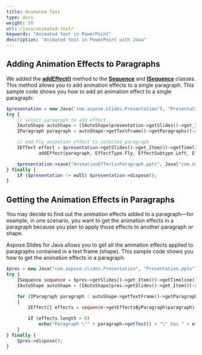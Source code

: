 ```yaml
---
title: Animated Text
type: docs
weight: 50
url: /java/animated-text/
keywords: "Animated text in PowerPoint"
description: "Animated text in PowerPoint with Java"
---
```


## Adding Animation Effects to Paragraphs

We added the [**addEffect()**](https://apireference.aspose.com/slides/java/com.aspose.slides/Sequence#addEffect-com.aspose.slides.IParagraph-int-int-int-) method to the [**Sequence**](https://apireference.aspose.com/slides/java/com.aspose.slides/Sequence) and [**ISequence**](https://apireference.aspose.com/slides/java/com.aspose.slides/ISequence) classes. This method allows you to add animation effects to a single paragraph. This sample code shows you how to add an animation effect to a single paragraph:

```php
$presentation = new Java("com.aspose.slides.Presentation"), "Presentation.pptx");
try {
    // select paragraph to add effect
    IAutoShape autoShape = (IAutoShape)presentation->getSlides()->get_Item(0)->getShapes()->get_Item(0);
    IParagraph paragraph = autoShape->getTextFrame()->getParagraphs()->get_Item(0);

    // add Fly animation effect to selected paragraph
    IEffect effect = $presentation->getSlides()->get_Item(0)->getTimeline()->getMainSequence().
            addEffect(paragraph, EffectType.Fly, EffectSubtype.Left, EffectTriggerType.OnClick);

    $presentation->save("AnimationEffectinParagraph.pptx", Java("com.aspose.slides.SaveFormat")->Pptx);
} finally {
    if ($presentation != null) $presentation->dispose();
}
```

## Getting the Animation Effects in Paragraphs

You may decide to find out the animation effects added to a paragraph—for example, in one scenario, you want to get the animation effects in a paragraph because you plan to apply those effects to another paragraph or shape.

Aspose.Slides for Java allows you to get all the animation effects applied to paragraphs contained in a text frame (shape). This sample code shows you how to get the animation effects in a paragraph:

```php
$pres = new Java("com.aspose.slides.Presentation", "Presentation.pptx");
try {
    ISequence sequence = $pres->getSlides()->get_Item(0)->getTimeline()->getMainSequence();
    IAutoShape autoShape = (IAutoShape)pres->getSlides()->get_Item(0)->getShapes()->get_Item(0);

    for (IParagraph paragraph : autoShape->getTextFrame()->getParagraphs())
    {
        IEffect[] effects = sequence->getEffectsByParagraph(paragraph);

        if (effects.length > 0)
            echo("Paragraph \"" + paragraph->getText() + "\" has " + effects[0]->getType() + " effect.");
    }
} finally {
    $pres->dispose();
}
```
